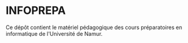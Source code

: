 # INFOPREPA

Ce dépôt contient le matériel pédagogique des cours préparatoires en informatique de l'Université de Namur.
